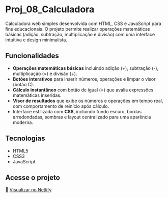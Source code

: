 # Proj_08_Calculadora

Calculadora web simples desenvolvida com HTML, CSS e JavaScript para fins educacionais. O projeto permite realizar operações matemáticas básicas (adição, subtração, multiplicação e divisão) com uma interface intuitiva e design minimalista.

## Funcionalidades

- **Operações matemáticas básicas** incluindo adição (+), subtração (-), multiplicação (×) e divisão (÷).
- **Botões interativos** para inserir números, operações e limpar o visor (botão C).
- **Cálculo instantâneo** com botão de igual (=) que avalia expressões matemáticas inseridas.
- **Visor de resultados** que exibe os números e operações em tempo real, com comportamento de reinício após cálculo.
- Interface estilizada com **CSS**, incluindo fundo escuro, bordas arredondadas, sombras e layout centralizado para uma aparência moderna.

## Tecnologias

- HTML5
- CSS3
- JavaScript

## Acesse o projeto

🔗 [Visualizar no Netlify](https://proj-08-calculadora.netlify.app/)